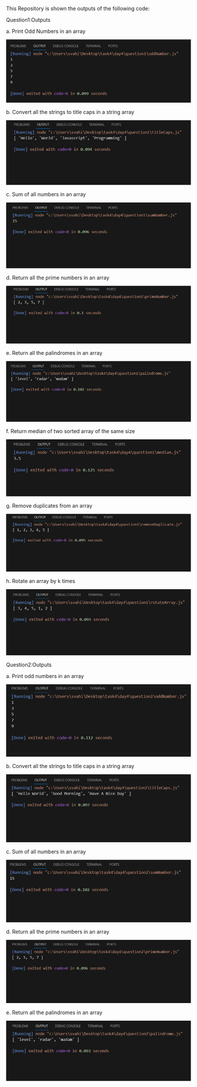 This Repository is shown the outputs of the following code:


Question1:Outputs

a. Print Odd Numbers in an array

![Output Screenshots](../day4/assets/oddNumber_1.png)

b. Convert all the strings to title caps in a string array

![Output Screenshots](../day4/assets/titleCaps_1.png)

c. Sum of all numbers in an array

![Output Screenshots](../day4/assets/sumNumber_1.png)

d. Return all the prime numbers in an array

![Output Screenshots](../day4/assets/primeNumber_1.png)

e. Return all the palindromes in an array

![Output Screenshots](../day4/assets/palindrome_1.png)

f. Return median of two sorted array of the same size

![Output Screenshots](../day4/assets/median_1.png)

g. Remove duplicates from an array

![Output Screenshots](../day4/assets/removeDuplicate_1.png)

h. Rotate an array by k times

![Output Screenshots](../day4/assets/rotateArray_1.png)

Question2:Outputs

a. Print odd numbers in an array

![Output Screenshots](../day4/assets/oddNumber_2.png)

b. Convert all the strings to title caps in a string array

![Output Screenshots](../day4/assets/titleCaps_2.png)

c. Sum of all numbers in an array

![Output Screenshots](../day4/assets/sumNumber_2.png)

d. Return all the prime numbers in an array

![Output Screenshots](../day4/assets/primeNumber_2.png)

e. Return all the palindromes in an array

![Output Screenshots](../day4/assets/palindrome_2.png)